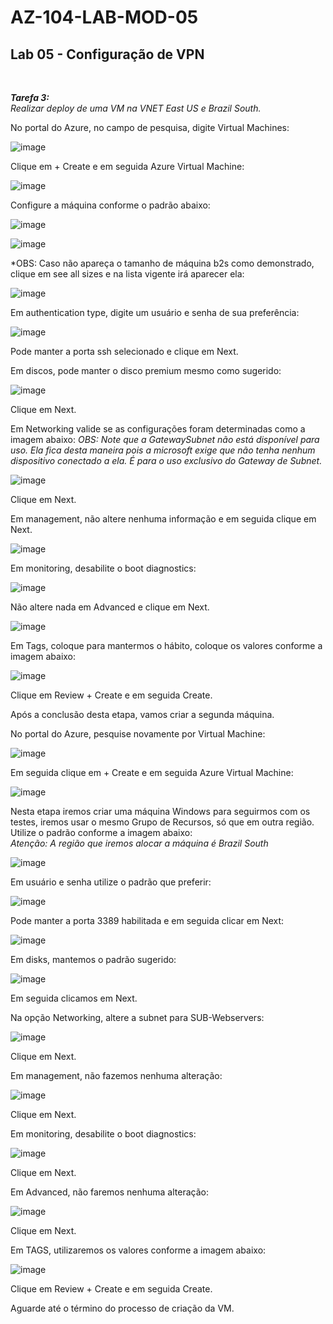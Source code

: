 # AZ-104-LAB-MOD-05

 <h2>Lab 05 - Configuração de VPN</h2> <br>

 ***Tarefa 3:***  <br>
    *Realizar deploy de uma VM na VNET East US e Brazil South.*

No portal do Azure, no campo de pesquisa, digite Virtual Machines:

![image](https://user-images.githubusercontent.com/107069287/191563113-c7b4c379-4653-47e6-bdbd-ec7eeb1e0bb4.png)

Clique em + Create e em seguida Azure Virtual Machine: 

![image](https://user-images.githubusercontent.com/107069287/191563288-e06cdc00-37be-4c5b-a89e-ba308023a140.png)

Configure a máquina conforme o padrão abaixo: 

![image](https://user-images.githubusercontent.com/107069287/191564256-d7efa8df-69d2-420c-8c0d-286184f162d8.png)

![image](https://user-images.githubusercontent.com/107069287/191564383-426d52eb-a945-49d6-9051-8a3db2048184.png)

*OBS: Caso não apareça o tamanho de máquina b2s como demonstrado, clique em see all sizes e na lista vigente irá aparecer ela: 

![image](https://user-images.githubusercontent.com/107069287/191564692-8da8202b-471e-4a1e-b352-c0fe9942208b.png)

Em authentication type, digite um usuário e senha de sua preferência: 

![image](https://user-images.githubusercontent.com/107069287/191565035-8aef9c05-0643-4c72-8f3d-6ff85c38bcf0.png)

Pode manter a porta ssh selecionado e clique em Next. 

Em discos, pode manter o disco premium mesmo como sugerido: 

![image](https://user-images.githubusercontent.com/107069287/191585614-22568b8e-a0ef-4973-ab80-4a3287a81900.png)

Clique em Next. 

Em Networking valide se as configurações foram determinadas como a imagem abaixo: 
*OBS: Note que a GatewaySubnet não está disponível para uso. Ela fica desta maneira pois a microsoft exige que não tenha nenhum dispositivo conectado a ela. É para o uso exclusivo do Gateway de Subnet.*

![image](https://user-images.githubusercontent.com/107069287/191586170-7992c06d-56ce-4c76-8437-371704313eb8.png)

Clique em Next. 

Em management, não altere nenhuma informação e em seguida clique em Next. 

![image](https://user-images.githubusercontent.com/107069287/191586697-790c94c9-fc1c-4476-922e-795072752803.png)

Em monitoring, desabilite o boot diagnostics: 

![image](https://user-images.githubusercontent.com/107069287/191586798-9fe5e828-ac89-4d08-a04a-f1d7b467be10.png)

Não altere nada em Advanced e clique em Next. 

![image](https://user-images.githubusercontent.com/107069287/191586923-f529e07a-ad9d-4ce7-96f0-b4da5450af23.png)

Em Tags, coloque para mantermos o hábito, coloque os valores conforme a imagem abaixo: 

![image](https://user-images.githubusercontent.com/107069287/191587149-a8109fa5-6d89-4cbd-b8e0-fe548a74d375.png)

Clique em Review + Create e em seguida Create. 

Após a conclusão desta etapa, vamos criar a segunda máquina. 

No portal do Azure, pesquise novamente por Virtual Machine: 

![image](https://user-images.githubusercontent.com/107069287/191588024-2c045ab0-25de-4819-bc4b-f1852b5ed8b3.png)

Em seguida clique em + Create e em seguida Azure Virtual Machine: 

![image](https://user-images.githubusercontent.com/107069287/191588160-62076dee-5541-4257-a7ab-09bebd175be3.png)

Nesta etapa iremos criar uma máquina Windows para seguirmos com os testes, iremos usar o mesmo Grupo de Recursos, só que em outra região. Utilize o padrão conforme a imagem abaixo: <br>
*Atenção: A região que iremos alocar a máquina é Brazil South* 

![image](https://user-images.githubusercontent.com/107069287/191588873-2fcbadea-e00d-4299-85f3-c9b41ac7c356.png)

Em usuário e senha utilize o padrão que preferir: 

![image](https://user-images.githubusercontent.com/107069287/191589055-7835e04a-8d29-4e1a-be77-afb744989438.png)

Pode manter a porta 3389 habilitada e em seguida clicar em Next: 

![image](https://user-images.githubusercontent.com/107069287/191589198-850a0c31-e907-4cd0-bc5f-4a1a29d44f67.png)

Em disks, mantemos o padrão sugerido: 

![image](https://user-images.githubusercontent.com/107069287/191589424-81a19d8b-1ccb-4d5e-ba46-654a4282473d.png)

Em seguida clicamos em Next. 

Na opção Networking, altere a subnet para SUB-Webservers: 

![image](https://user-images.githubusercontent.com/107069287/191589689-7d7c5786-f985-4d76-8234-89aca62d28fa.png)

Clique em Next. 

Em management, não fazemos nenhuma alteração: 

![image](https://user-images.githubusercontent.com/107069287/191589921-91640c62-1a1d-4483-bb1e-7c5b2bf5ea00.png)

Clique em Next. 

Em monitoring, desabilite o boot diagnostics: 

![image](https://user-images.githubusercontent.com/107069287/191590045-cc177bc3-2fa7-44cb-b071-26b0a4873a10.png)

Clique em Next. 

Em Advanced, não faremos nenhuma alteração: 

![image](https://user-images.githubusercontent.com/107069287/191590124-0119565c-6c0c-4cdc-a25b-f6d63664a6f4.png)

Clique em Next. 

Em TAGS, utilizaremos os valores conforme a imagem abaixo: 

![image](https://user-images.githubusercontent.com/107069287/191590338-f46ce0d4-32db-4f15-9506-17bcf961bab2.png)

Clique em Review + Create e em seguida Create. 

Aguarde até o término do processo de criação da VM. 



